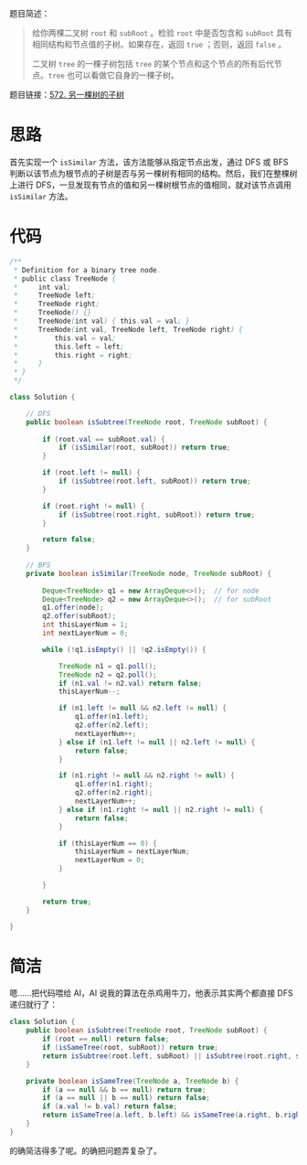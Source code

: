 题目简述：

> 给你两棵二叉树 `root` 和 `subRoot` 。检验 `root` 中是否包含和 `subRoot` 具有相同结构和节点值的子树。如果存在，返回 `true` ；否则，返回 `false` 。
>
> 二叉树 `tree` 的一棵子树包括 `tree` 的某个节点和这个节点的所有后代节点。`tree` 也可以看做它自身的一棵子树。

题目链接：[572. 另一棵树的子树](https://leetcode.cn/problems/subtree-of-another-tree/)

# 思路

首先实现一个 `isSimilar` 方法，该方法能够从指定节点出发，通过 DFS 或 BFS 判断以该节点为根节点的子树是否与另一棵树有相同的结构。然后，我们在整棵树上进行 DFS，一旦发现有节点的值和另一棵树根节点的值相同，就对该节点调用 `isSimilar` 方法。

# 代码

```java
/**
 * Definition for a binary tree node.
 * public class TreeNode {
 *     int val;
 *     TreeNode left;
 *     TreeNode right;
 *     TreeNode() {}
 *     TreeNode(int val) { this.val = val; }
 *     TreeNode(int val, TreeNode left, TreeNode right) {
 *         this.val = val;
 *         this.left = left;
 *         this.right = right;
 *     }
 * }
 */

class Solution {

    // DFS
    public boolean isSubtree(TreeNode root, TreeNode subRoot) {
        
        if (root.val == subRoot.val) {
            if (isSimilar(root, subRoot)) return true;
        }

        if (root.left != null) {
            if (isSubtree(root.left, subRoot)) return true;
        }

        if (root.right != null) {
            if (isSubtree(root.right, subRoot)) return true;
        }

        return false;
    }
    
    // BFS
    private boolean isSimilar(TreeNode node, TreeNode subRoot) {
        
        Deque<TreeNode> q1 = new ArrayDeque<>();  // for node
        Deque<TreeNode> q2 = new ArrayDeque<>();  // for subRoot
        q1.offer(node);
        q2.offer(subRoot);
        int thisLayerNum = 1;
        int nextLayerNum = 0;

        while (!q1.isEmpty() || !q2.isEmpty()) {

            TreeNode n1 = q1.poll();
            TreeNode n2 = q2.poll();
            if (n1.val != n2.val) return false;
            thisLayerNum--;

            if (n1.left != null && n2.left != null) {
                q1.offer(n1.left);
                q2.offer(n2.left);
                nextLayerNum++;
            } else if (n1.left != null || n2.left != null) {
                return false;
            }

            if (n1.right != null && n2.right != null) {
                q1.offer(n1.right);
                q2.offer(n2.right);
                nextLayerNum++;
            } else if (n1.right != null || n2.right != null) {
                return false;
            }

            if (thisLayerNum == 0) {
                thisLayerNum = nextLayerNum;
                nextLayerNum = 0;
            }

        }

        return true;
    }

}
```

# 简洁

嗯……把代码喂给 AI，AI 说我的算法在杀鸡用牛刀，他表示其实两个都直接 DFS 递归就行了：

```java
class Solution {
    public boolean isSubtree(TreeNode root, TreeNode subRoot) {
        if (root == null) return false;
        if (isSameTree(root, subRoot)) return true;
        return isSubtree(root.left, subRoot) || isSubtree(root.right, subRoot);
    }

    private boolean isSameTree(TreeNode a, TreeNode b) {
        if (a == null && b == null) return true;
        if (a == null || b == null) return false;
        if (a.val != b.val) return false;
        return isSameTree(a.left, b.left) && isSameTree(a.right, b.right);
    }
}
```

的确简洁得多了呢。的确把问题弄复杂了。
